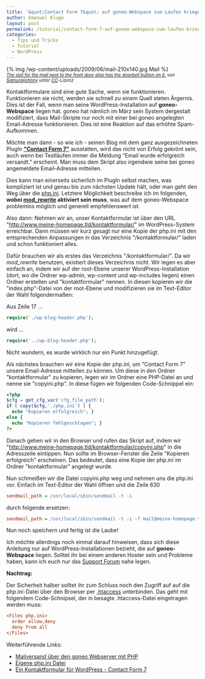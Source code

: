 ```yaml
---
title: '&quot;Contact Form 7&quot; auf goneo-Webspace zum Laufen kriegen'
author: Emanuel Kluge
layout: post
permalink: /tutorial/contact-form-7-auf-goneo-webspace-zum-laufen-kriegen/
categories:
  - Tips und Tricks
  - Tutorial
  - WordPress
---
```


{% img /wp-content/uploads/2009/06/mail-210x140.jpg Mail %}  
<small>*[The slot for the mail next to the front door also has the doorbell button on it.][flickr_img] von [Samuraijohnny][flickr_img] unter [CC][cc]-Lizenz*</small>

Kontaktformulare sind eine gute Sache, wenn sie funktionieren. Funktionieren sie nicht, werden sie schnell zu einem Quell steten Ärgernis. Dies ist der Fall, wenn man seine WordPress-Installation auf **goneo-Webspace** liegen hat. goneo hat nämlich im März sein System dergestalt modifiziert, dass Mail-Skripte nur noch mit einer bei goneo angelegten Email-Adresse funktionieren. Dies ist eine Reaktion auf das erhöhte Spam-Aufkommen.

Möchte man dann - so wie ich - seinen Blog mit dem ganz ausgezeichneten PlugIn **["Contact Form 7"][contact_form_7]** ausstatten, wird das nicht von Erfolg gekrönt sein, auch wenn bei Testläufen immer die Meldung "Email wurde erfolgreich versandt." erscheint. Man muss dem Skript also irgendwie seine bei goneo angemeldete Email-Adresse mitteilen.

Dies kann man einerseits sicherlich im PlugIn selbst machen, was kompliziert ist und genau bis zum nächsten Update hält, oder man geht den Weg über die [php.ini][claroline]. Letztere Möglichkeit beschreibe ich im folgenden, **wobei [mod_rewrite][mod_rewrite] aktiviert sein muss**, was auf dem goneo-Webspace problemlos möglich und generell empfehlenswert ist.

Also dann: Nehmen wir an, unser Kontaktformular ist über den URL "http://www.meine-homepage.tld/kontaktformular/" im WordPress-System erreichbar. Dann müssen wir kurz gesagt nur eine Kopie der php.ini mit den entsprechenden Anpassungen in das Verzeichnis "/kontaktformular/" laden und schon funktioniert alles.

Dafür brauchen wir als erstes das Verzeichnis "/kontaktformular/". Da wir *mod_rewrite* benutzen, existiert dieses Verzeichnis nicht. Wir legen es aber einfach an, indem wir auf der root-Ebene unserer WordPress-Installation (dort, wo die Ordner wp-admin, wp-content und wp-includes liegen) einen Ordner erstellen und "kontaktformular" nennen. In diesen kopieren wir die "index.php"-Datei von der root-Ebene und modifizieren sie im Text-Editor der Wahl folgendermaßen:

Aus Zeile 17 &hellip;

```php
require('./wp-blog-header.php');
```

wird &hellip;

```php
require('../wp-blog-header.php');
```

Nicht wundern, es wurde wirklich nur ein Punkt hinzugefügt. 

Als nächstes brauchen wir eine Kopie der php.ini, um "Contact Form 7" unsere Email-Adresse mitteilen zu können. Um diese in den Ordner "kontaktformular" zu kopieren, legen wir im Ordner eine PHP-Datei an und nenne sie "copyini.php". In diese fügen wir folgenden Code-Schnippel ein:



```php
<?php
$cfg = get_cfg_var('cfg_file_path');
if ( copy($cfg,'./php.ini') ) {
  echo "Kopieren erfolgreich"; }
else {
  echo "Kopieren fehlgeschlagen"; }
?>
```

Danach gehen wir in den Browser und rufen das Skript auf, indem wir "http://www.meine-homepage.tld/kontaktformular/copyini.php" in die Adresszeile eintippen. Nun sollte im Browser-Fenster die Zeile "Kopieren erfolgreich" erscheinen. Das bedeutet, dass eine Kopie der php.ini im Ordner "kontaktformular" angelegt wurde.

Nun schmeißen wir die Datei copyini.php weg und nehmen uns die php.ini vor. Einfach im Text-Editor der Wahl öffnen und die Zeile 630

```ini
sendmail_path = /usr/local/sbin/sendmail -t -i
```

durch folgende ersetzen:

```ini
sendmail_path = /usr/local/sbin/sendmail -t -i -f mail@meine-homepage.tld
```

Nun noch speichern und fertig ist die Laube!

Ich möchte allerdings noch einmal darauf hinweisen, dass sich diese Anleitung nur auf WordPress-Installationen bezieht, die auf **goneo-Webspace** liegen. Solltet ihr bei einem anderen Hoster sein und Probleme haben, kann ich euch nur das [Support Forum][cf7_forum] nahe legen.

**Nachtrag:**

Der Sicherheit halber solltet ihr zum Schluss noch den Zugriff auf auf die php.ini-Datei über den Browser per [.htaccess][wikipedia] unterbinden. Das geht mit folgendem Code-Schnipsel, der in besagte .htaccess-Datei eingetragen werden muss:

```ini
<Files php.ini>
  order allow,deny
  deny from all
</Files>
```

Weiterführende Links:

 * [Mailversand über den goneo Webserver mit PHP][mailversand_php]
 * [Eigene php.ini Datei][php_ini]
 * [Ein Kontaktformular für WordPress - Contact Form 7][pingalerie]

[flickr_img]: http://www.flickr.com/photos/samuraislice/3317585107/
[flickr_user]: http://www.flickr.com/photos/samuraislice/
[cc]: http://creativecommons.org/licenses/by-sa/2.0/deed.en
[contact_form_7]: http://ideasilo.wordpress.com/2007/04/30/contact-form-7/
[mod_rewrite]: http://de.wikipedia.org/wiki/Rewrite-Engine
[claroline]: http://doc.claroline.net/de/index.php/Was_ist_eine_php.ini-Datei%3F_Wo_finde_ich_sie%3F
[cf7_forum]: http://wordpress.org/tags/contact-form-7
[wikipedia]: http://de.wikipedia.org/wiki/Htaccess
[mailversand_php]: http://wiki.goneo.de/doku.php?id=mailversand_php
[php_ini]: http://wiki.goneo.de/doku.php?id=php.ini
[pingalerie]: http://pingalerie.de/ein-kontaktformular-fuer-wordpress-contact-form-7/
